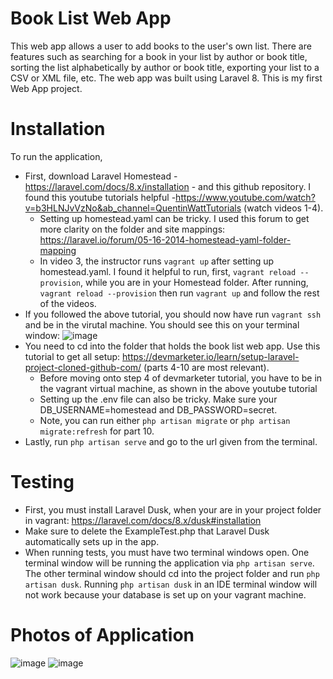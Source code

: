 # Book List Web App
This web app allows a user to add books to the user's own list. There are features such as searching for a book in your list by author or book title, sorting the list alphabetically by author or book title, exporting your list to a CSV or XML file, etc. The web app was built using Laravel 8. This is my first Web App project.
# Installation 
To run the application, 
 - First, download Laravel Homestead - https://laravel.com/docs/8.x/installation - and this github repository. I found this youtube tutorials helpful -https://www.youtube.com/watch?v=b3HLNJvVzNo&ab_channel=QuentinWattTutorials (watch videos 1-4). 
    - Setting up homestead.yaml can be tricky. I used this forum to get more clarity on the folder and site mappings: https://laravel.io/forum/05-16-2014-homestead-yaml-folder-mapping
    - In video 3, the instructor runs `vagrant up` after setting up homestead.yaml. I found it helpful to run, first, `vagrant reload --provision`, while you are in your Homestead folder. After running, `vagrant reload --provision` then run `vagrant up` and follow the rest of the videos. 
 - If you followed the above tutorial, you should now have run `vagrant ssh` and be in the virutal machine. You should see this on your terminal window: ![image](https://user-images.githubusercontent.com/60365163/97126303-d83f3700-170c-11eb-94d8-592aa4792181.png)
 - You need to cd into the folder that holds the book list web app. Use this tutorial to get all setup: https://devmarketer.io/learn/setup-laravel-project-cloned-github-com/ (parts 4-10 are most relevant). 
    - Before moving onto step 4 of devmarketer tutorial, you have to be in the vagrant virtual machine, as shown in the above youtube tutorial
    - Setting up the .env file can also be tricky. Make sure your DB_USERNAME=homestead and DB_PASSWORD=secret. 
    - Note, you can run either `php artisan migrate` or `php artisan migrate:refresh` for part 10. 
 - Lastly, run `php artisan serve` and go to the url given from the terminal.  
# Testing
- First, you must install Laravel Dusk, when your are in your project folder in vagrant: https://laravel.com/docs/8.x/dusk#installation
- Make sure to delete the ExampleTest.php that Laravel Dusk automatically sets up in the app.
- When running tests, you must have two terminal windows open. One terminal window will be running the application via `php artisan serve`. The other terminal window should cd into the project folder and run `php artisan dusk`. Running `php artisan dusk` in an IDE terminal window will not work because your database is set up on your vagrant machine. 

 # Photos of Application 
 ![image](https://user-images.githubusercontent.com/60365163/97124669-657f8d00-1707-11eb-9a34-15e6d07114f3.png)
 ![image](https://user-images.githubusercontent.com/60365163/97124697-7a5c2080-1707-11eb-8bd3-da0675d61154.png)
 

 
